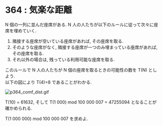 # 364 : 気楽な距離

N 個の一列に並んだ座席がある. N 人の人たちが以下のルールに従って次々に座席を埋めていく.

1. 隣接する座席が空いている座席があれば, その座席を取る.
2. そのような座席がなく, 隣接する座席が一つのみ埋まっている座席があれば, その座席を取る.
3. それ以外の場合は, 残っている利用可能な座席を取る.

このルールで N 人の人たちが N 個の座席を取るときの可能性の数を T\(N\) としよう.  
以下の図により T\(4\)=8 であることがわかる.

![p364\_comf\_dist.gif](https://projecteuler.net/project/images/p364_comf_dist.gif)

T\(10\) = 61632, そして T\(1 000\) mod 100 000 007 = 47255094 となることが確かめられる.

T\(1 000 000\) mod 100 000 007 を求めよ.

